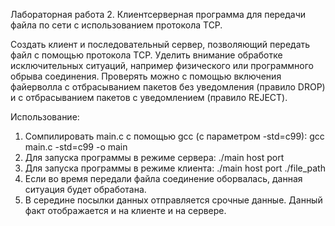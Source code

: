 Лабораторная работа 2. Клиент­серверная программа для передачи
файла по сети с использованием протокола TCP.

Создать клиент и последовательный сервер, позволяющий передать файл с помощью протокола
TCP. Уделить внимание обработке исключительных ситуаций, например физического или
программного обрыва соединения. Проверять можно с помощью включения файерволла с
отбрасыванием пакетов без уведомления (правило DROP) и  с отбрасыванием пакетов с
уведомлением (правило REJECT).

Использование:

1. Сомпилировать main.c с помощью gcc (с параметром -std=c99):
    gcc main.c -std=c99 -o main
2. Для запуска программы в режиме сервера:
    ./main host port
3. Для запуска программы в режиме клиента:
    ./main host port ./file_path
4. Если во время передали файла соединение оборвалась, данная ситуация будет обработана.
5. В середине посылки данных отправляется срочные данные. Данный факт отображается и на клиенте и на сервере.
